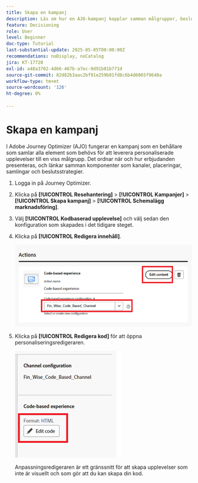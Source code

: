 ```yaml
---
title: Skapa en kampanj
description: Läs om hur en AJO-kampanj kopplar samman målgrupper, beslutspolicyer och kanaler för att leverera personaliserade erbjudanden i rätt ögonblick över olika kontaktytor.
feature: Decisioning
role: User
level: Beginner
doc-type: Tutorial
last-substantial-update: 2025-05-05T00:00:00Z
recommendations: noDisplay, noCatalog
jira: KT-17728
exl-id: a48a3702-4d66-467b-a7ec-9d91b81b771d
source-git-commit: 82d82b3aac2bf91e259b01fd8c6b4d6065f9640a
workflow-type: tm+mt
source-wordcount: '126'
ht-degree: 0%

---
```


# Skapa en kampanj

I Adobe Journey Optimizer (AJO) fungerar en kampanj som en behållare som samlar alla element som behövs för att leverera personaliserade upplevelser till en viss målgrupp. Det ordnar när och hur erbjudanden presenteras, och länkar samman komponenter som kanaler, placeringar, samlingar och beslutsstrategier.

1. Logga in på Journey Optimizer.
1. Klicka på **[!UICONTROL Resehantering]** > **[!UICONTROL Kampanjer]** > **[!UICONTROL Skapa kampanj]** > **[!UICONTROL Schemalägg marknadsföring]**.
1. Välj **[!UICONTROL Kodbaserad upplevelse]** och välj sedan den konfiguration som skapades i det tidigare steget.
1. Klicka på **[!UICONTROL Redigera innehåll]**.

   ![create-campaign](assets/create-campaign.png)

1. Klicka på **[!UICONTROL Redigera kod]** för att öppna personaliseringsredigeraren.

   ![edit-cbe_html](assets/edit_code_based_exp_html.png)

   Anpassningsredigeraren är ett gränssnitt för att skapa upplevelser som inte är visuellt och som gör att du kan skapa din kod.
